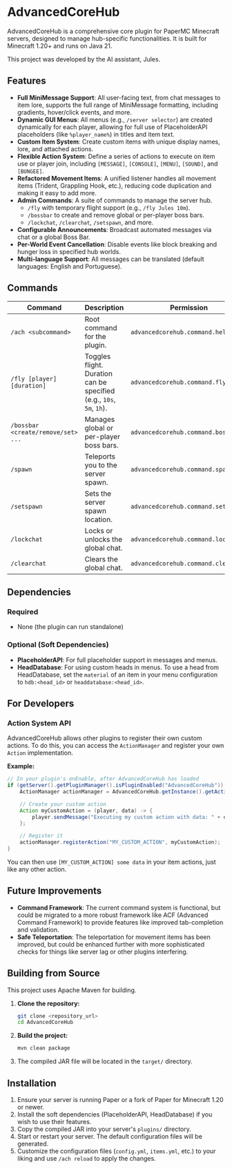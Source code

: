 # AdvancedCoreHub

AdvancedCoreHub is a comprehensive core plugin for PaperMC Minecraft servers, designed to manage hub-specific functionalities. It is built for Minecraft 1.20+ and runs on Java 21.

This project was developed by the AI assistant, Jules.

## Features

-   **Full MiniMessage Support**: All user-facing text, from chat messages to item lore, supports the full range of MiniMessage formatting, including gradients, hover/click events, and more.
-   **Dynamic GUI Menus**: All menus (e.g., `/server selector`) are created dynamically for each player, allowing for full use of PlaceholderAPI placeholders (like `%player_name%`) in titles and item text.
-   **Custom Item System**: Create custom items with unique display names, lore, and attached actions.
-   **Flexible Action System**: Define a series of actions to execute on item use or player join, including `[MESSAGE]`, `[CONSOLE]`, `[MENU]`, `[SOUND]`, and `[BUNGEE]`.
-   **Refactored Movement Items**: A unified listener handles all movement items (Trident, Grappling Hook, etc.), reducing code duplication and making it easy to add more.
-   **Admin Commands**: A suite of commands to manage the server hub.
    -   `/fly` with temporary flight support (e.g., `/fly Jules 10m`).
    -   `/bossbar` to create and remove global or per-player boss bars.
    -   `/lockchat`, `/clearchat`, `/setspawn`, and more.
-   **Configurable Announcements**: Broadcast automated messages via chat or a global Boss Bar.
-   **Per-World Event Cancellation**: Disable events like block breaking and hunger loss in specified hub worlds.
-   **Multi-language Support**: All messages can be translated (default languages: English and Portuguese).

## Commands

| Command | Description | Permission |
| --- | --- | --- |
| `/ach <subcommand>` | Root command for the plugin. | `advancedcorehub.command.help` |
| `/fly [player] [duration]` | Toggles flight. Duration can be specified (e.g., `10s`, `5m`, `1h`). | `advancedcorehub.command.fly` |
| `/bossbar <create/remove/set> ...` | Manages global or per-player boss bars. | `advancedcorehub.command.bossbar` |
| `/spawn` | Teleports you to the server spawn. | `advancedcorehub.command.spawn` |
| `/setspawn` | Sets the server spawn location. | `advancedcorehub.command.setspawn` |
| `/lockchat` | Locks or unlocks the global chat. | `advancedcorehub.command.lockchat` |
| `/clearchat` | Clears the global chat. | `advancedcorehub.command.clearchat` |

## Dependencies

### Required
-   None (the plugin can run standalone)

### Optional (Soft Dependencies)
-   **PlaceholderAPI**: For full placeholder support in messages and menus.
-   **HeadDatabase**: For using custom heads in menus. To use a head from HeadDatabase, set the `material` of an item in your menu configuration to `hdb:<head_id>` or `headdatabase:<head_id>`.

## For Developers

### Action System API

AdvancedCoreHub allows other plugins to register their own custom actions. To do this, you can access the `ActionManager` and register your own `Action` implementation.

**Example:**
```java
// In your plugin's onEnable, after AdvancedCoreHub has loaded
if (getServer().getPluginManager().isPluginEnabled("AdvancedCoreHub")) {
    ActionManager actionManager = AdvancedCoreHub.getInstance().getActionManager();

    // Create your custom action
    Action myCustomAction = (player, data) -> {
        player.sendMessage("Executing my custom action with data: " + data);
    };

    // Register it
    actionManager.registerAction("MY_CUSTOM_ACTION", myCustomAction);
}
```

You can then use `[MY_CUSTOM_ACTION] some data` in your item actions, just like any other action.

## Future Improvements

-   **Command Framework**: The current command system is functional, but could be migrated to a more robust framework like ACF (Advanced Command Framework) to provide features like improved tab-completion and validation.
-   **Safe Teleportation**: The teleportation for movement items has been improved, but could be enhanced further with more sophisticated checks for things like server lag or other plugins interfering.

## Building from Source

This project uses Apache Maven for building.

1.  **Clone the repository:**
    ```bash
    git clone <repository_url>
    cd AdvancedCoreHub
    ```

2.  **Build the project:**
    ```bash
    mvn clean package
    ```

3.  The compiled JAR file will be located in the `target/` directory.

## Installation

1.  Ensure your server is running Paper or a fork of Paper for Minecraft 1.20 or newer.
2.  Install the soft dependencies (PlaceholderAPI, HeadDatabase) if you wish to use their features.
3.  Copy the compiled JAR into your server's `plugins/` directory.
4.  Start or restart your server. The default configuration files will be generated.
5.  Customize the configuration files (`config.yml`, `items.yml`, etc.) to your liking and use `/ach reload` to apply the changes.